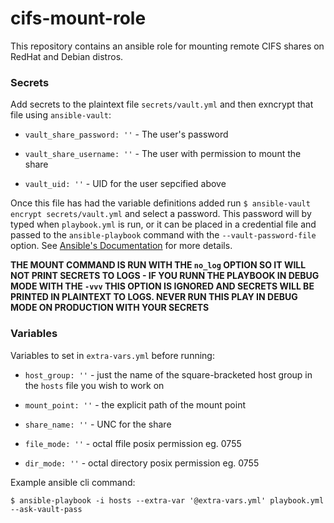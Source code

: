 # cifs-mount-role
This repository contains an ansible role for mounting remote CIFS shares on RedHat and Debian distros.

### Secrets
Add secrets to the plaintext file `secrets/vault.yml` and then exncrypt that file using `ansible-vault`:
- `vault_share_password: ''` - The user's password

- `vault_share_username: ''` - The user with permission to mount the share

- `vault_uid: ''` - UID for the user sepcified above

Once this file has had the variable definitions added run `$ ansible-vault encrypt secrets/vault.yml` and select a password. This password will by typed when `playbook.yml` is run, or it can be placed in a credential file and passed to the `ansible-playbook` command with the `--vault-password-file` option. See [Ansible's Documentation](https://docs.ansible.com/ansible/latest/user_guide/vault.html#passing-a-single-password) for more details.

**THE MOUNT COMMAND IS RUN WITH THE `no_log` OPTION SO IT WILL NOT PRINT SECRETS TO LOGS - IF YOU RUNN THE PLAYBOOK IN DEBUG MODE WITH THE `-vvv` THIS OPTION IS IGNORED AND SECRETS WILL BE PRINTED IN PLAINTEXT TO LOGS. NEVER RUN THIS PLAY IN DEBUG MODE ON PRODUCTION WITH YOUR SECRETS**

### Variables
Variables to set in `extra-vars.yml` before running:
- `host_group: ''` - just the name of the square-bracketed host group in the `hosts` file you wish to work on

- `mount_point: ''` - the explicit path of the mount point

- `share_name: ''` - UNC for the share

- `file_mode: ''` - octal ffile posix permission eg. 0755

- `dir_mode: ''` - octal directory posix permission eg. 0755

Example ansible cli command:

`$ ansible-playbook -i hosts --extra-var '@extra-vars.yml' playbook.yml --ask-vault-pass`
